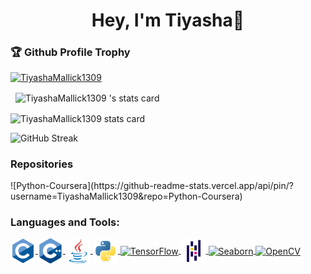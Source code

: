 <h1 align="center">
Hey, I'm Tiyasha👋
</h1>


<h3>🏆 Github Profile Trophy </h3>
<p align="left">
<a href="https://github.com/ryo-ma/github-profile-trophy">
<img src="https://github-profile-trophy.vercel.app/?username=TiyashaMallick1309" alt="TiyashaMallick1309" />
</a>
</p>


<p>&nbsp;
<img align="center" src="https://github-readme-stats.vercel.app/api?username=TiyashaMallick1309&show_icons=true&theme=cobalt&title_color=176be8&text_color=1f1f19&bg_color=ffffff&hide_border=true" alt="TiyashaMallick1309 's stats card" /></p>


<p>
<img align="center" src="https://github-readme-stats.vercel.app/api/top-langs?username=TiyashaMallick1309&theme=synthwave&title_color=0650cf&text_color=000000&bg_color=ffffff&hide_border=true&layout=compact" alt="TiyashaMallick1309 stats card" /></p>

![GitHub Streak](https://github-readme-streak-stats.herokuapp.com/?user=TiyashaMallick1309)


<h3>Repositories</h3>
![Python-Coursera](https://github-readme-stats.vercel.app/api/pin/?username=TiyashaMallick1309&repo=Python-Coursera)


<h3> Languages and Tools:</h3>
<a href="https://www.cprogramming.com/" target="blank">
<img align="center" src="https://raw.githubusercontent.com/devicons/devicon/master/icons/c/c-original.svg" alt="C" height="40" width="40" />
</a>
<a href="https://www.w3schools.com/cpp/" target="blank">
<img align="center" src="https://raw.githubusercontent.com/devicons/devicon/master/icons/cplusplus/cplusplus-original.svg" alt="C++" height="40" width="40" />
</a>
<a href="https://www.java.com" target="blank">
<img align="center" src="https://raw.githubusercontent.com/devicons/devicon/master/icons/java/java-original.svg" alt="Java" height="40" width="40" />
</a>
<a href="https://www.python.org" target="blank">
<img align="center" src="https://raw.githubusercontent.com/devicons/devicon/master/icons/python/python-original.svg" alt="Python" height="40" width="40" />
</a>
<a href="https://www.tensorflow.org" target="blank">
<img align="center" src="https://www.vectorlogo.zone/logos/tensorflow/tensorflow-icon.svg" alt="TensorFlow" height="40" width="40" />
</a>
<a href="https://pandas.pydata.org/" target="blank">
<img align="center" src="https://raw.githubusercontent.com/devicons/devicon/2ae2a900d2f041da66e950e4d48052658d850630/icons/pandas/pandas-original.svg" alt="Pandas" height="40" width="40" />
</a>
<a href="https://seaborn.pydata.org/" target="blank">
<img align="center" src="https://seaborn.pydata.org/_images/logo-mark-lightbg.svg" alt="Seaborn" height="40" width="40" />
</a>
<a href="https://opencv.org/" target="blank">
<img align="center" src="https://www.vectorlogo.zone/logos/opencv/opencv-icon.svg" alt="OpenCV" height="40" width="40" />
</a>

